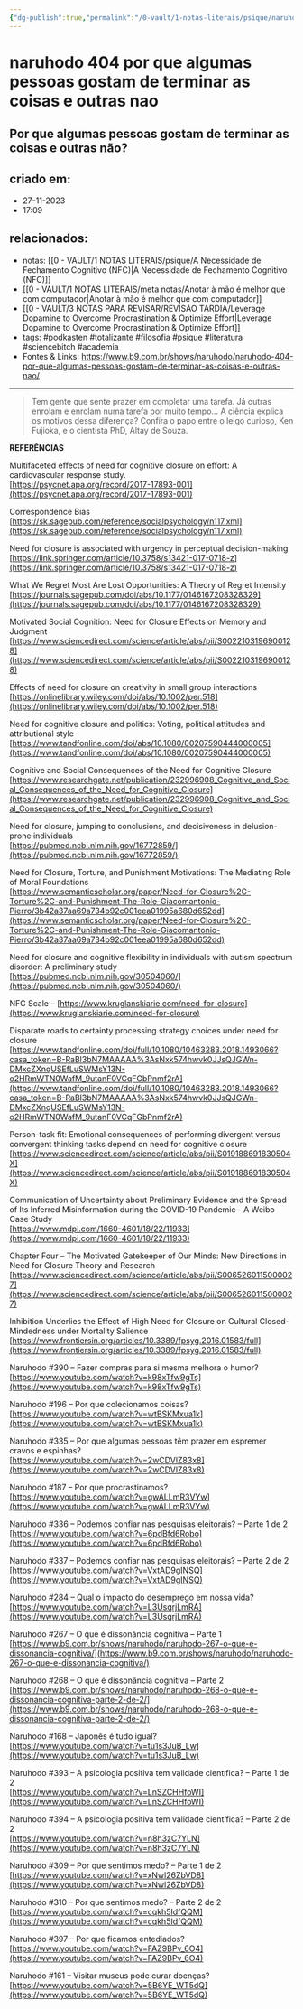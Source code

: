 ```yaml
---
{"dg-publish":true,"permalink":"/0-vault/1-notas-literais/psique/naruhodo-404/","tags":["podkasten","totalizante","filosofia","psique","literatura","sciencebitch",390,196,335,187,336,337,284,267,268,168,393,394,309,310,397,161],"dgHomeLink":true,"dgShowLocalGraph":true,"dgShowFileTree":true,"dgEnableSearch":true,"noteIcon":""}
---
```


# naruhodo 404 por que algumas pessoas gostam de terminar as coisas e outras nao

## Por que algumas pessoas gostam de terminar as coisas e outras não?

## criado em: 
- 27-11-2023
- 17:09
## relacionados:
- notas: [[0 - VAULT/1 NOTAS LITERAIS/psique/A Necessidade de Fechamento Cognitivo (NFC)\|A Necessidade de Fechamento Cognitivo (NFC)]]
- [[0 - VAULT/1 NOTAS LITERAIS/meta notas/Anotar à mão é melhor que com computador\|Anotar à mão é melhor que com computador]]
- [[0 - VAULT/3 NOTAS PARA REVISAR/REVISÃO TARDIA/Leverage Dopamine to Overcome Procrastination & Optimize Effort\|Leverage Dopamine to Overcome Procrastination & Optimize Effort]]
- tags: #podkasten #totalizante #filosofia #psique #literatura #sciencebitch #academia 
- Fontes & Links: https://www.b9.com.br/shows/naruhodo/naruhodo-404-por-que-algumas-pessoas-gostam-de-terminar-as-coisas-e-outras-nao/
---
> Tem gente que sente prazer em completar uma tarefa. Já outras enrolam e enrolam numa tarefa por muito tempo… A ciência explica os motivos dessa diferença? Confira o papo entre o leigo curioso, Ken Fujioka, e o cientista PhD, Altay de Souza.

**REFERÊNCIAS**

Multifaceted effects of need for cognitive closure on effort: A cardiovascular response study.  
[https://psycnet.apa.org/record/2017-17893-001](https://psycnet.apa.org/record/2017-17893-001)

Correspondence Bias  
[https://sk.sagepub.com/reference/socialpsychology/n117.xml](https://sk.sagepub.com/reference/socialpsychology/n117.xml)

Need for closure is associated with urgency in perceptual decision-making  
[https://link.springer.com/article/10.3758/s13421-017-0718-z](https://link.springer.com/article/10.3758/s13421-017-0718-z)

What We Regret Most Are Lost Opportunities: A Theory of Regret Intensity  
[https://journals.sagepub.com/doi/abs/10.1177/0146167208328329](https://journals.sagepub.com/doi/abs/10.1177/0146167208328329)

Motivated Social Cognition: Need for Closure Effects on Memory and Judgment  
[https://www.sciencedirect.com/science/article/abs/pii/S0022103196900128](https://www.sciencedirect.com/science/article/abs/pii/S0022103196900128)

Effects of need for closure on creativity in small group interactions  
[https://onlinelibrary.wiley.com/doi/abs/10.1002/per.518](https://onlinelibrary.wiley.com/doi/abs/10.1002/per.518)

Need for cognitive closure and politics: Voting, political attitudes and attributional style  
[https://www.tandfonline.com/doi/abs/10.1080/00207590444000005](https://www.tandfonline.com/doi/abs/10.1080/00207590444000005)

Cognitive and Social Consequences of the Need for Cognitive Closure  
[https://www.researchgate.net/publication/232996908_Cognitive_and_Social_Consequences_of_the_Need_for_Cognitive_Closure](https://www.researchgate.net/publication/232996908_Cognitive_and_Social_Consequences_of_the_Need_for_Cognitive_Closure)

Need for closure, jumping to conclusions, and decisiveness in delusion-prone individuals  
[https://pubmed.ncbi.nlm.nih.gov/16772859/](https://pubmed.ncbi.nlm.nih.gov/16772859/)

Need for Closure, Torture, and Punishment Motivations: The Mediating Role of Moral Foundations  
[https://www.semanticscholar.org/paper/Need-for-Closure%2C-Torture%2C-and-Punishment-The-Role-Giacomantonio-Pierro/3b42a37aa69a734b92c001eea01995a680d652dd](https://www.semanticscholar.org/paper/Need-for-Closure%2C-Torture%2C-and-Punishment-The-Role-Giacomantonio-Pierro/3b42a37aa69a734b92c001eea01995a680d652dd)

Need for closure and cognitive flexibility in individuals with autism spectrum disorder: A preliminary study  
[https://pubmed.ncbi.nlm.nih.gov/30504060/](https://pubmed.ncbi.nlm.nih.gov/30504060/)

NFC Scale – [https://www.kruglanskiarie.com/need-for-closure](https://www.kruglanskiarie.com/need-for-closure)

Disparate roads to certainty processing strategy choices under need for closure  
[https://www.tandfonline.com/doi/full/10.1080/10463283.2018.1493066?casa_token=B-RaBl3bN7MAAAAA%3AsNxk574hwvk0JJsQJGWn-DMxcZXnqUSEfLuSWMsY13N-o2HRmWTN0WafM_9utanF0VCqFGbPnmf2rA](https://www.tandfonline.com/doi/full/10.1080/10463283.2018.1493066?casa_token=B-RaBl3bN7MAAAAA%3AsNxk574hwvk0JJsQJGWn-DMxcZXnqUSEfLuSWMsY13N-o2HRmWTN0WafM_9utanF0VCqFGbPnmf2rA)

Person-task fit: Emotional consequences of performing divergent versus convergent thinking tasks depend on need for cognitive closure  
[https://www.sciencedirect.com/science/article/abs/pii/S019188691830504X](https://www.sciencedirect.com/science/article/abs/pii/S019188691830504X)

Communication of Uncertainty about Preliminary Evidence and the Spread of Its Inferred Misinformation during the COVID-19 Pandemic—A Weibo Case Study  
[https://www.mdpi.com/1660-4601/18/22/11933](https://www.mdpi.com/1660-4601/18/22/11933)

Chapter Four – The Motivated Gatekeeper of Our Minds: New Directions in Need for Closure Theory and Research  
[https://www.sciencedirect.com/science/article/abs/pii/S0065260115000027](https://www.sciencedirect.com/science/article/abs/pii/S0065260115000027)

Inhibition Underlies the Effect of High Need for Closure on Cultural Closed-Mindedness under Mortality Salience  
[https://www.frontiersin.org/articles/10.3389/fpsyg.2016.01583/full](https://www.frontiersin.org/articles/10.3389/fpsyg.2016.01583/full)

Naruhodo #390 – Fazer compras para si mesma melhora o humor?  
[https://www.youtube.com/watch?v=k98xTfw9gTs](https://www.youtube.com/watch?v=k98xTfw9gTs)

Naruhodo #196 – Por que colecionamos coisas?  
[https://www.youtube.com/watch?v=wtBSKMxua1k](https://www.youtube.com/watch?v=wtBSKMxua1k)

Naruhodo #335 – Por que algumas pessoas têm prazer em espremer cravos e espinhas?  
[https://www.youtube.com/watch?v=2wCDVlZ83x8](https://www.youtube.com/watch?v=2wCDVlZ83x8)

Naruhodo #187 – Por que procrastinamos?  
[https://www.youtube.com/watch?v=gwALLmR3VYw](https://www.youtube.com/watch?v=gwALLmR3VYw)

Naruhodo #336 – Podemos confiar nas pesquisas eleitorais? – Parte 1 de 2  
[https://www.youtube.com/watch?v=6pdBfd6Robo](https://www.youtube.com/watch?v=6pdBfd6Robo)

Naruhodo #337 – Podemos confiar nas pesquisas eleitorais? – Parte 2 de 2  
[https://www.youtube.com/watch?v=VxtAD9gINSQ](https://www.youtube.com/watch?v=VxtAD9gINSQ)

Naruhodo #284 – Qual o impacto do desemprego em nossa vida?  
[https://www.youtube.com/watch?v=L3UsqrjLmRA](https://www.youtube.com/watch?v=L3UsqrjLmRA)

Naruhodo #267 – O que é dissonância cognitiva – Parte 1  
[https://www.b9.com.br/shows/naruhodo/naruhodo-267-o-que-e-dissonancia-cognitiva/](https://www.b9.com.br/shows/naruhodo/naruhodo-267-o-que-e-dissonancia-cognitiva/)

Naruhodo #268 – O que é dissonância cognitiva – Parte 2  
[https://www.b9.com.br/shows/naruhodo/naruhodo-268-o-que-e-dissonancia-cognitiva-parte-2-de-2/](https://www.b9.com.br/shows/naruhodo/naruhodo-268-o-que-e-dissonancia-cognitiva-parte-2-de-2/)

Naruhodo #168 – Japonês é tudo igual?  
[https://www.youtube.com/watch?v=tu1s3JuB_Lw](https://www.youtube.com/watch?v=tu1s3JuB_Lw)

Naruhodo #393 – A psicologia positiva tem validade científica? – Parte 1 de 2  
[https://www.youtube.com/watch?v=LnSZCHHfoWI](https://www.youtube.com/watch?v=LnSZCHHfoWI)

Naruhodo #394 – A psicologia positiva tem validade científica? – Parte 2 de 2  
[https://www.youtube.com/watch?v=n8h3zC7YLN](https://www.youtube.com/watch?v=n8h3zC7YLN)

Naruhodo #309 – Por que sentimos medo? – Parte 1 de 2  
[https://www.youtube.com/watch?v=xNwl26ZbVD8](https://www.youtube.com/watch?v=xNwl26ZbVD8)

Naruhodo #310 – Por que sentimos medo? – Parte 2 de 2  
[https://www.youtube.com/watch?v=cqkh5IdfQQM](https://www.youtube.com/watch?v=cqkh5IdfQQM)

Naruhodo #397 – Por que ficamos entediados?  
[https://www.youtube.com/watch?v=FAZ9BPv_6O4](https://www.youtube.com/watch?v=FAZ9BPv_6O4)

Naruhodo #161 – Visitar museus pode curar doenças?  
[https://www.youtube.com/watch?v=5B6YE_WT5dQ](https://www.youtube.com/watch?v=5B6YE_WT5dQ)
